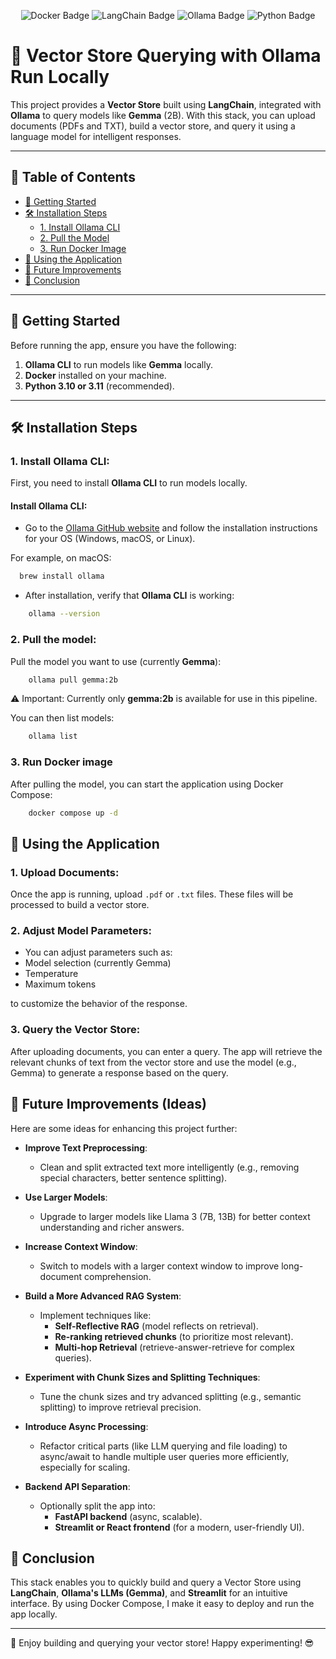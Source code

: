 <p align="center"> <img src="https://img.shields.io/badge/Docker-🐳-blue" alt="Docker Badge" /> <img src="https://img.shields.io/badge/LangChain-🔗-yellowgreen" alt="LangChain Badge" /> <img src="https://img.shields.io/badge/Ollama-🤖-lightgrey" alt="Ollama Badge" /> <img src="https://img.shields.io/badge/Python-3.10/3.11-blueviolet" alt="Python Badge" /> </p>

# 🧠 **Vector Store Querying with Ollama Run Locally**


This project provides a **Vector Store** built using **LangChain**, integrated with **Ollama** to query models like **Gemma** (2B). With this stack, you can upload documents (PDFs and TXT), build a vector store, and query it using a language model for intelligent responses. 

---

## 📑 **Table of Contents**
- [🚀 Getting Started](#getting-started)
- [🛠️ Installation Steps](#installation-steps)
  - [1. Install Ollama CLI](#install-ollama-cli)
  - [2. Pull the Model](#pull-the-model)
  - [3. Run Docker Image](#run-docker-image)
- [🎯 Using the Application](#using-the-application)
- [🌟 Future Improvements](#future-improvements-ideas)
- [🔧 Conclusion](#conclusion)

---

## 🚀 **Getting Started**

Before running the app, ensure you have the following:

1. **Ollama CLI** to run models like **Gemma** locally.
2. **Docker** installed on your machine.
3. **Python 3.10 or 3.11** (recommended).

---

## 🛠️ **Installation Steps**

### 1. Install **Ollama CLI**:

First, you need to install **Ollama CLI** to run models locally.

#### **Install Ollama CLI**:
- Go to the [Ollama GitHub website](https://github.com/ollama/ollama) and follow the installation instructions for your OS (Windows, macOS, or Linux).
  
For example, on macOS:
```bash
  brew install ollama
```

- After installation, verify that **Ollama CLI** is working:
```bash
    ollama --version
```

### 2. Pull the model:
Pull the model you want to use (currently **Gemma**):
```bash
    ollama pull gemma:2b
```
⚠️ Important: Currently only **gemma:2b** is available for use in this pipeline.

You can then list models:
```bash
    ollama list
```

### 3. Run Docker image
After pulling the model, you can start the application using Docker Compose:

```bash
    docker compose up -d
```

## 🎯 Using the Application

### 1. Upload Documents:
Once the app is running, upload `.pdf` or `.txt` files. These files will be processed to build a vector store.
### 2. Adjust Model Parameters:
- You can adjust parameters such as:
- Model selection (currently Gemma)
- Temperature
- Maximum tokens

to customize the behavior of the response.
### 3. Query the Vector Store:
After uploading documents, you can enter a query. The app will retrieve the relevant chunks of text from the vector store and use the model (e.g., Gemma) to generate a response based on the query.


## 🌟 Future Improvements (Ideas)

Here are some ideas for enhancing this project further:

- **Improve Text Preprocessing**:
  - Clean and split extracted text more intelligently (e.g., removing special characters, better sentence splitting).

- **Use Larger Models**:
  - Upgrade to larger models like Llama 3 (7B, 13B) for better context understanding and richer answers.

- **Increase Context Window**:
  - Switch to models with a larger context window to improve long-document comprehension.

- **Build a More Advanced RAG System**:
  - Implement techniques like:
    - **Self-Reflective RAG** (model reflects on retrieval).
    - **Re-ranking retrieved chunks** (to prioritize most relevant).
    - **Multi-hop Retrieval** (retrieve-answer-retrieve for complex queries).

- **Experiment with Chunk Sizes and Splitting Techniques**:
  - Tune the chunk sizes and try advanced splitting (e.g., semantic splitting) to improve retrieval precision.

- **Introduce Async Processing**:
  - Refactor critical parts (like LLM querying and file loading) to async/await to handle multiple user queries more efficiently, especially for scaling.

- **Backend API Separation**:
  - Optionally split the app into:
    - **FastAPI backend** (async, scalable).
    - **Streamlit or React frontend** (for a modern, user-friendly UI).

## 🔧 Conclusion
This stack enables you to quickly build and query a Vector Store using **LangChain**, **Ollama's LLMs (Gemma)**, and **Streamlit** for an intuitive interface. By using Docker Compose, I make it easy to deploy and run the app locally.

---

🚀 Enjoy building and querying your vector store! Happy experimenting! 😎